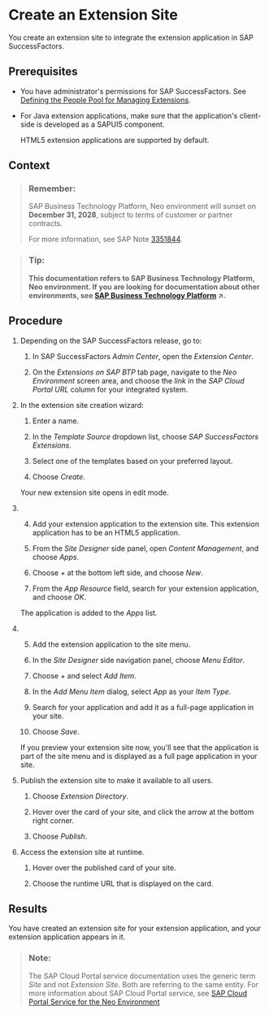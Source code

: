 <!-- loio9e3fc153918545e59c3ae609f7d6ea35 -->

# Create an Extension Site

You create an extension site to integrate the extension application in SAP SuccessFactors.



## Prerequisites

-   You have administrator's permissions for SAP SuccessFactors. See [Defining the People Pool for Managing Extensions](defining-the-people-pool-for-managing-extensions-ccd49f2.md).

-   For Java extension applications, make sure that the application's client-side is developed as a SAPUI5 component.

    HTML5 extension applications are supported by default.




## Context

> ### Remember:  
> SAP Business Technology Platform, Neo environment will sunset on **December 31, 2028**, subject to terms of customer or partner contracts.
> 
> For more information, see SAP Note [3351844](https://me.sap.com/notes/3351844).

> ### Tip:  
> **This documentation refers to SAP Business Technology Platform, Neo environment. If you are looking for documentation about other environments, see [SAP Business Technology Platform](https://help.sap.com/viewer/65de2977205c403bbc107264b8eccf4b/Cloud/en-US/6a2c1ab5a31b4ed9a2ce17a5329e1dd8.html "SAP Business Technology Platform (SAP BTP) is an integrated offering comprised of four technology portfolios: database and data management, application development and integration, analytics, and intelligent technologies. The platform offers users the ability to turn data into business value, compose end-to-end business processes, and build and extend SAP applications quickly.") :arrow_upper_right:.**



## Procedure

1.  Depending on the SAP SuccessFactors release, go to:

    1.  In SAP SuccessFactors *Admin Center*, open the *Extension Center*.

    2.  On the *Extensions on SAP BTP* tab page, navigate to the *Neo Environment* screen area, and choose the *link* in the *SAP Cloud Portal URL* column for your integrated system.


2.  In the extension site creation wizard:

    1.  Enter a name.

    2.  In the *Template Source* dropdown list, choose *SAP SuccessFactors Extensions*.

    3.  Select one of the templates based on your preferred layout.

    4.  Choose *Create*.


    Your new extension site opens in edit mode.

3.  4. Add your extension application to the extension site. This extension application has to be an HTML5 application.

    1.  From the *Site Designer* side panel, open *Content Management*, and choose *Apps*.

    2.  Choose *\+* at the bottom left side, and choose *New*.

    3.  From the *App Resource* field, search for your extension application, and choose *OK*.


    The application is added to the *Apps* list.

4.  5. Add the extension application to the site menu.

    1.  In the *Site Designer* side navigation panel, choose *Menu Editor*.

    2.  Choose *\+* and select *Add Item*.

    3.  In the *Add Menu Item* dialog, select *App* as your *Item Type*.

    4.  Search for your application and add it as a full-page application in your site.

    5.  Choose *Save*.


    If you preview your extension site now, you'll see that the application is part of the site menu and is displayed as a full page application in your site.

5.  Publish the extension site to make it available to all users.

    1.  Choose *Extension Directory*.

    2.  Hover over the card of your site, and click the arrow at the bottom right corner.

    3.  Choose *Publish*.


6.  Access the extension site at runtime.

    1.  Hover over the published card of your site.

    2.  Choose the runtime URL that is displayed on the card.





## Results

You have created an extension site for your extension application, and your extension application appears in it.

> ### Note:  
> The SAP Cloud Portal service documentation uses the generic term *Site* and not *Extension Site*. Both are referring to the same entity. For more information about SAP Cloud Portal service, see [SAP Cloud Portal Service for the Neo Environment](https://help.sap.com/viewer/8422cb487c2146999a2a7dab9cc85cf7/Cloud/en-US)

